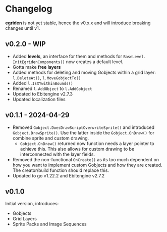 # Changelog

**egriden** is not yet stable, hence the v0.x.x and will introduce breaking changes until v1.

## v0.2.0 - WIP
- Added **levels**, an interface for them and methods for `BaseLevel`. `InitEgridenComponents()` now creates a default level.
- Gotta make **free layers**
- Added methods for deleting and moving Gobjects within a grid layer: `l.DeleteAt()`, `l.MoveGobjectTo()`
- Added `l.IsXYwithinBounds()`
- Renamed `l.AddObject` to `l.AddGobject`
- Updated to Ebitengine v2.7.3
- Updated localization files

## v0.1.1 - 2024-04-29

- Removed `Gobject.DoesDrawScriptOverwriteSprite()` and introduced `Gobject.DrawSprite()`. Use the latter inside the `Gobject.OnDraw()` for combine sprite and custom drawing.
    - `Gobject.OnDraw()` returned now function needs a layer pointer to achieve this. This also allows for custom drawing to be interconnected with the layer fields.
- Removed the non-functional `OnCreate()` as its too much dependent on how you want to implement custom Gobjects and how they are created. The creator/build function should replace this.
- Updated to go v1.22.2 and Ebitengine v2.7.2

## v0.1.0

Initial version, introduces:
- Gobjects
- Grid Layers
- Sprite Packs and Image Sequences